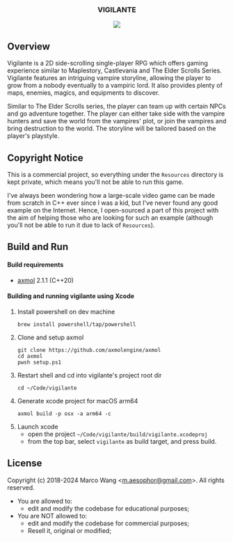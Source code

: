 <div align="center">
<h3>VIGILANTE</h3>
<img src="/Documentation/images/explore3.png">
</div>

## Overview
Vigilante is a 2D side-scrolling single-player RPG which offers gaming experience similar to Maplestory, Castlevania and The Elder Scrolls Series. Vigilante features an intriguing vampire storyline, allowing the player to grow from a nobody eventually to a vampiric lord. It also provides plenty of maps, enemies, magics, and equipments to discover.

Similar to The Elder Scrolls series, the player can team up with certain NPCs and go adventure together. The player can either take side with the vampire hunters and save the world from the vampires' plot, or join the vampires and bring destruction to the world. The storyline will be tailored based on the player's playstyle.

## Copyright Notice
This is a commercial project, so everything under the `Resources` directory is kept private, which means you'll not be able to run this game.

I've always been wondering how a large-scale video game can be made from scratch in C++ ever since I was a kid, but I've never found any good example on the Internet. Hence, I open-sourced a part of this project with the aim of helping those who are looking for such an example (although you'll not be able to run it due to lack of `Resources`).

## Build and Run

#### Build requirements
* [axmol](https://github.com/axmolengine/axmol) 2.1.1 (C++20)

#### Building and running vigilante using Xcode
1. Install powershell on dev machine
   ```shell
   brew install powershell/tap/powershell
   ```
2. Clone and setup axmol
   ```shell
   git clone https://github.com/axmolengine/axmol
   cd axmol
   pwsh setup.ps1
   ```
3. Restart shell and cd into vigilante's project root dir
   ```shell
   cd ~/Code/vigilante
   ```
4. Generate xcode project for macOS arm64
   ```shell
   axmol build -p osx -a arm64 -c
   ```
5. Launch xcode
   - open the project `~/Code/vigilante/build/vigilante.xcodeproj`
   - from the top bar, select `vigilante` as build target, and press build.

## License
Copyright (c) 2018-2024 Marco Wang \<m.aesophor@gmail.com\>. All rights reserved.

* You are allowed to:
  - edit and modify the codebase for educational purposes;
* You are NOT allowed to:
  - edit and modify the codebase for commercial purposes;
  - Resell it, original or modified;

